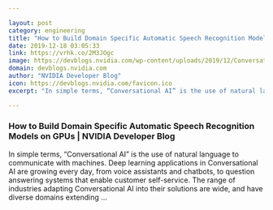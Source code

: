 ```yaml
---

layout: post
category: engineering
title: "How to Build Domain Specific Automatic Speech Recognition Models on GPUs"
date: 2019-12-18 03:05:33
link: https://vrhk.co/2M3JOgc
image: https://devblogs.nvidia.com/wp-content/uploads/2019/12/Conversation_AI_Workflow_v02-625x275.png
domain: devblogs.nvidia.com
author: "NVIDIA Developer Blog"
icon: https://devblogs.nvidia.com/favicon.ico
excerpt: "In simple terms, “Conversational AI” is the use of natural language to communicate with machines. Deep learning applications in Conversational AI are growing every day, from voice assistants and chatbots, to question answering systems that enable customer self-service. The range of industries adapting Conversational AI into their solutions are wide, and have diverse domains extending …"

---
```


### How to Build Domain Specific Automatic Speech Recognition Models on GPUs | NVIDIA Developer Blog

In simple terms, “Conversational AI” is the use of natural language to communicate with machines. Deep learning applications in Conversational AI are growing every day, from voice assistants and chatbots, to question answering systems that enable customer self-service. The range of industries adapting Conversational AI into their solutions are wide, and have diverse domains extending …